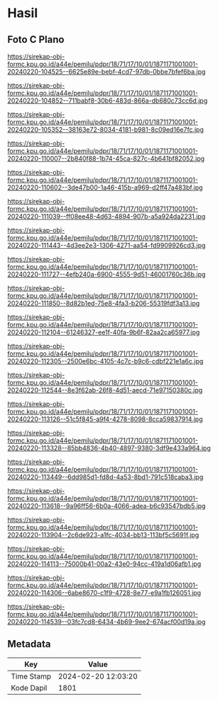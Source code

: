 # Hasil

## Foto C Plano

https://sirekap-obj-formc.kpu.go.id/a44e/pemilu/pdpr/18/71/17/10/01/1871171001001-20240220-104525--6625e89e-bebf-4cd7-97db-0bbe7bfef6ba.jpg

https://sirekap-obj-formc.kpu.go.id/a44e/pemilu/pdpr/18/71/17/10/01/1871171001001-20240220-104852--711babf8-30b6-483d-866a-db680c73cc6d.jpg

https://sirekap-obj-formc.kpu.go.id/a44e/pemilu/pdpr/18/71/17/10/01/1871171001001-20240220-105352--38163e72-8034-4181-b981-8c09ed16e7fc.jpg

https://sirekap-obj-formc.kpu.go.id/a44e/pemilu/pdpr/18/71/17/10/01/1871171001001-20240220-110007--2b840f88-1b74-45ca-827c-4b641bf82052.jpg

https://sirekap-obj-formc.kpu.go.id/a44e/pemilu/pdpr/18/71/17/10/01/1871171001001-20240220-110602--3de47b00-1a46-415b-a969-d2ff47a483bf.jpg

https://sirekap-obj-formc.kpu.go.id/a44e/pemilu/pdpr/18/71/17/10/01/1871171001001-20240220-111039--ff08ee48-4d63-4894-907b-a5a924da2231.jpg

https://sirekap-obj-formc.kpu.go.id/a44e/pemilu/pdpr/18/71/17/10/01/1871171001001-20240220-111443--4d3ee2e3-1306-4271-aa54-fd9909926cd3.jpg

https://sirekap-obj-formc.kpu.go.id/a44e/pemilu/pdpr/18/71/17/10/01/1871171001001-20240220-111727--4efb240a-6900-4555-9d51-46001760c36b.jpg

https://sirekap-obj-formc.kpu.go.id/a44e/pemilu/pdpr/18/71/17/10/01/1871171001001-20240220-111850--8d82b1ed-75e8-4fa3-b206-55319fdf3a13.jpg

https://sirekap-obj-formc.kpu.go.id/a44e/pemilu/pdpr/18/71/17/10/01/1871171001001-20240220-112104--61246327-ee1f-40fa-9b6f-82aa2ca65977.jpg

https://sirekap-obj-formc.kpu.go.id/a44e/pemilu/pdpr/18/71/17/10/01/1871171001001-20240220-112305--2500e6bc-4105-4c7c-b9c6-cdbf221e1a6c.jpg

https://sirekap-obj-formc.kpu.go.id/a44e/pemilu/pdpr/18/71/17/10/01/1871171001001-20240220-112544--8e3f62ab-26f8-4d51-aecd-71e97150380c.jpg

https://sirekap-obj-formc.kpu.go.id/a44e/pemilu/pdpr/18/71/17/10/01/1871171001001-20240220-113126--51c5f845-a9f4-4278-8098-8cca59837914.jpg

https://sirekap-obj-formc.kpu.go.id/a44e/pemilu/pdpr/18/71/17/10/01/1871171001001-20240220-113328--85bb4836-4b40-4897-9380-3df9e433a964.jpg

https://sirekap-obj-formc.kpu.go.id/a44e/pemilu/pdpr/18/71/17/10/01/1871171001001-20240220-113449--6dd985d1-fd8d-4a53-8bd1-791c518caba3.jpg

https://sirekap-obj-formc.kpu.go.id/a44e/pemilu/pdpr/18/71/17/10/01/1871171001001-20240220-113618--9a96ff56-6b0a-4066-adea-b6c93547bdb5.jpg

https://sirekap-obj-formc.kpu.go.id/a44e/pemilu/pdpr/18/71/17/10/01/1871171001001-20240220-113904--2c6de923-a1fc-4034-bb13-113bf5c5691f.jpg

https://sirekap-obj-formc.kpu.go.id/a44e/pemilu/pdpr/18/71/17/10/01/1871171001001-20240220-114113--75000b41-00a2-43e0-94cc-419a1d06afb1.jpg

https://sirekap-obj-formc.kpu.go.id/a44e/pemilu/pdpr/18/71/17/10/01/1871171001001-20240220-114306--6abe8670-c1f9-4728-8e77-e9a1fb126051.jpg

https://sirekap-obj-formc.kpu.go.id/a44e/pemilu/pdpr/18/71/17/10/01/1871171001001-20240220-114539--03fc7cd8-6434-4b69-9ee2-674acf00d19a.jpg


## Metadata

| Key        | Value               |
| ---------- | ------------------- |
| Time Stamp | 2024-02-20 12:03:20 |
| Kode Dapil | 1801                |



